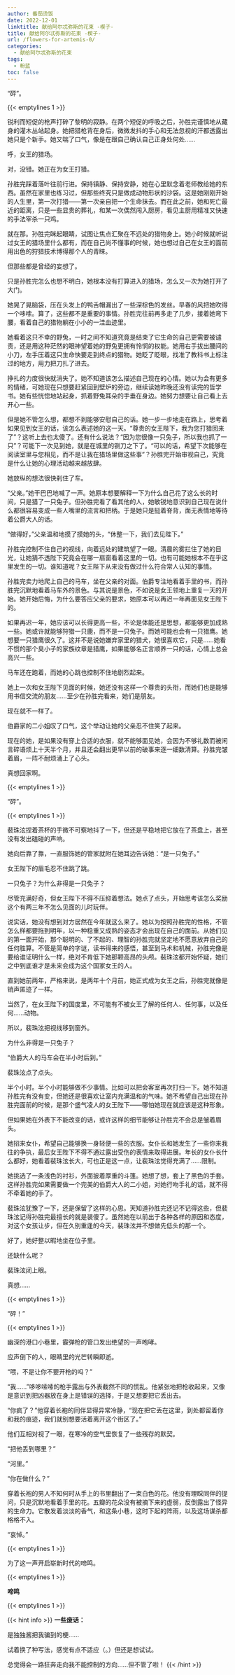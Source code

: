```yaml
---
author: 番茄烫饭
date: 2022-12-01
linktitle: 献给阿尔忒弥斯的花束 -楔子-
title: 献给阿尔忒弥斯的花束 -楔子-
url: /flowers-for-artemis-0/
categories:
  - 献给阿尔忒弥斯的花束
tags:
  - 粉蓝
toc: false
---
```


“砰”。
 
<!--more-->

{{< emptylines 1 >}}

锐利而短促的枪声打碎了黎明的寂静。在两个短促的呼吸之后，孙胜完谨慎地从藏身的灌木丛站起身。她把猎枪背在身后，微微发抖的手心和无法忽视的汗都透露出她只是个新手。她又喘了口气，像是在跟自己确认自己正身处何处……

呼，女王的猎场。

对，没错。她正在为女王打猎。

孙胜完踩着落叶往前行进。保持镇静、保持安静，她在心里默念着老师教给她的东西。虽然在家里也练习过，但那些终究只是做成动物形状的沙袋。这是她刚刚开始的人生里，第一次打猎——第一次亲自把一个生命抹去。而在此之前，她和死亡最近的距离，只是一些显贵的葬礼，和某一次偶然闯入厨房，看见主厨用精准又快速的手法宰杀一只鸡。

就在那。孙胜完眯起眼睛，试图让焦点汇聚在不远处的猎物身上。她小时候就听说过女王的猎场里什么都有，而在自己尚不懂事的时候，她也想过自己在女王的面前用出色的狩猎技术博得那个人的青睐。

但那些都是曾经的妄想了。

只是孙胜完怎么也想不明白，她根本没有打算进入的猎场，怎么又一次为她打开了大门。

她晃了晃脑袋，压在头发上的鸭舌帽漏出了一些深棕色的发丝。早春的风把她吹得一个哆嗦。算了，这些都不是重要的事情。孙胜完往前再多走了几步，接着她弯下腰，看着自己的猎物躺在小小的一洼血迹里。

她看着这只不幸的野兔，一时之间不知道究竟是结束了它生命的自己更需要被谴责，还是用这种茫然的眼神望着她的野兔更拥有怜悯的权能。她用右手拔出腰间的小刀，左手压着这只生命快要走到终点的猎物。她眨了眨眼，找准了教科书上标注过的地方，用力把刀扎了进去。

挣扎的力度很快就消失了。她不知道该怎么描述自己现在的心情。她以为会有更多的情绪，可她现在只想要赶紧回到壁炉的旁边，继续读她昨晚还没有读完的哲学书。她有些恍惚地站起身，抓着野兔耳朵的手垂在身边。她努力想要让自己看上去开心一些。

但是她不管怎么想，都想不到能够安慰自己的话。她一步一步地走在路上，思考着如果见到女王的话，该怎么表述她的这一天。“尊贵的女王陛下，我为您打猎回来了”？这听上去也太傻了。还有什么说法？“因为您很像一只兔子，所以我也抓了一只”？可能下一次见到她，就是在城里的铡刀之下了。“可以的话，希望下次能够在阅读室里与您相见，而不是让我在猎场里做这些事”？孙胜完开始审视自己，究竟是什么让她的心理活动越来越放肆。

她放纵的想法很快刹住了车。

“父亲。”她干巴巴地喊了一声。她原本想要解释一下为什么自己花了这么长的时间，只是猎了一只兔子。但孙胜完看了看其他的人，她敏锐地意识到自己现在说什么都很容易变成一些人嘴里的流言和把柄。于是她只是挺着脊背，面无表情地等待着公爵大人的话。

“做得好，”父亲温和地摸了摸她的头，“休整一下，我们去见陛下。”

孙胜完控制不住自己的视线，向着远处的建筑望了一眼。清晨的雾拦住了她的目光，让她猜不透陛下究竟会在哪一扇窗看着这里的一切。也有可能她根本不在乎这里发生的一切。谁知道呢？女王陛下从来没有做过什么符合常人认知的事情。

孙胜完卖力地爬上自己的马车，坐在父亲的对面。伯爵专注地看着手里的书，而孙胜完沉默地看着马车外的景色。与其说是景色，不如说是女王领地上重复一天的开始。她开始后悔，为什么要答应父亲的要求，她原本可以再迟一年再面见女王陛下的。

如果再迟一年，她应该可以长得更高一些，不论是体能还是思想，都能够更加成熟一些。她或许就能够狩猎一只鹿，而不是一只兔子。而她可能也会有一只猎鹰。她想要一只猎鹰很久了。这并不是说她嫌弃家里的猎犬，她很喜欢它，只是……她看不惯的那个臭小子的家族纹章是猎鹰，如果能够名正言顺养一只的话，心情上总会高兴一些。

马车还在跑着，而她的心跳也控制不住地剧烈起来。

她上一次和女王陛下见面的时候，她还没有这样一个尊贵的头衔，而她们也是能够用书信交流的朋友……至少在孙胜完看来，她们是朋友。

现在就不一样了。

伯爵家的二小姐叹了口气，这个举动让她的父亲忍不住笑了起来。

现在的她，是如果没有穿上合适的衣服，就不能够面见她，会因为不够礼数而被闲言碎语烦上十天半个月，并且还会翻出更早以前的破事来逐一细数清算。孙胜完皱着眉，一阵不耐烦涌上了心头。

真想回家啊。

{{< emptylines 1 >}}

“砰”。

{{< emptylines 1 >}}

裴珠泫捏着茶杯的手微不可察地抖了一下，但还是平稳地把它放在了茶盘上，甚至没有发出磕碰的声响。

她向后靠了靠，一直服饰她的管家就附在她耳边告诉她：“是一只兔子。”

女王陛下的眉毛忍不住跳了跳。

一只兔子？为什么非得是一只兔子？

尽管充满好奇，但女王陛下不得不压抑着想法。她点了点头，开始思考该怎么奖励这个有两三年不怎么见面的儿时玩伴。

说实话，她没有想到对方居然在今年就这么来了。她以为按照孙胜完的性格，不管怎么样都要拖到明年，以一种稳重又成熟的姿态才会出现在自己的面前。从她们见的第一面开始，那个聪明的、了不起的、理智的孙胜完就坚定地不愿意放弃自己的任何胜算。不管是简单的字谜，读书得来的感悟，甚至到马术和机械，孙胜完像是要给谁证明什么一样，绝对不肯低下她那颗高昂的头颅。裴珠泫都开始怀疑，她们之中到底谁才是未来会成为这个国家女王的人。

直到她前两年，严格来说，是两年十个月前，她正式成为女王之后，孙胜完就像是销声匿迹了一样。

当然了，在女王陛下的国度里，不可能有不被女王了解的任何人、任何事，以及任何……动物。

所以，裴珠泫把视线移到窗外。

为什么非得是一只兔子？

“伯爵大人的马车会在半小时后到。”

裴珠泫点了点头。

半个小时。半个小时能够做不少事情。比如可以把会客室再次打扫一下。她不知道孙胜完有没有变，但她还是很喜欢让室内充满温和的气味。她不希望自己出现在孙胜完面前的时候，是那个盛气凌人的女王陛下——哪怕她现在就应该是这种形象。

但如果她在外表下不能改变的话，或许这样的细节能够让孙胜完不会总是皱着眉头。

她招来女仆，希望自己能够换一身轻便一些的衣服。女仆长和她发生了一些你来我往的争执，最后女王陛下不得不通过露出受伤的表情来取得进展。年长的女仆长什么都好，她看着裴珠泫长大，可也正是这一点，让裴珠泫觉得充满了……限制。

她挑选了一条浅色的衬衫，外面披着厚重的斗篷。她想了想，套上了黑色的手套。这样孙胜完如果需要做一个完美的伯爵大人的二小姐，对她行吻手礼的话，就不得不牵着她的手了。

裴珠泫犹豫了一下，还是保留了这样的心思。天知道孙胜完还记不记得这些，但裴珠泫记得孙胜完最擅长的就是装傻了。虽然她在以前出于各种各样的原因和态度，对这个女孩让步，但在久别重逢的今天，裴珠泫并不想做先低头的那一个。

好了，她好整以暇地坐在位子里。

还缺什么呢？

裴珠泫闭上眼。

真想……

{{< emptylines 1 >}}

“砰！”

{{< emptylines 1 >}}

幽深的港口小巷里，霰弹枪的管口发出绝望的一声咆哮。

应声倒下的人，眼睛里的光芒转瞬即逝。

“喂，不是让你不要开枪的吗？”

“我……”哆哆嗦嗦的枪手露出与外表截然不同的慌乱。他紧张地把枪收起来，又像是意识到把凶器放在身上是错误的选择，于是又想要把它丢出去。

“你疯了？”他穿着长袍的同伴显得异常冷静，“现在把它丢在这里，到处都留着你和我的痕迹，我们就别想要活着离开这个街区了。”

他们互相对视了一眼，在寒冷的空气里恢复了一些残存的默契。

“把他丢到哪里？”

“河里。”

“你在做什么？”

穿着长袍的男人不知何时从手上的书里翻出了一束白色的花。他没有理睬同伴的提问，只是沉默地看着手里的花。五瓣的花朵没有被摘下来的虚弱，反倒露出了怪异的生命力。它散发着淡淡的香气，和这条小巷，这时下起的阵雨，以及这场谋杀都格格不入。

“哀悼。”

{{< emptylines 1 >}}

为了这一声开启崭新时代的啼鸣。

{{< emptylines 1 >}}

**啼鸣**

{{< emptylines 1 >}}

{{< hint info >}}
**一些废话：**

是独独酱把我骗到的梗……

试着换了种写法，感觉有点不适应（。）但还是想试试。

总觉得会一路狂奔走向我不能控制的方向……但不管了啦！
{{< /hint >}}

